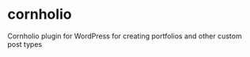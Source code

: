 cornholio
=========

Cornholio plugin for WordPress for creating portfolios and other custom post types
